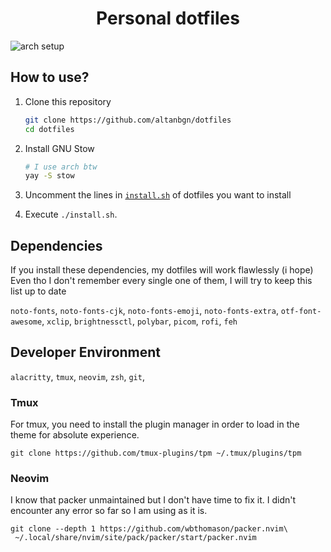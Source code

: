 <h1 align="center">Personal dotfiles</h1>

![arch setup](https://i.imgur.com/sXuSDVO.png)

## How to use?

1. Clone this repository

    ```bash
    git clone https://github.com/altanbgn/dotfiles
    cd dotfiles
    ```

2. Install GNU Stow

    ```bash
    # I use arch btw
    yay -S stow
    ```

3. Uncomment the lines in [`install.sh`](./install.sh) of dotfiles you want to install
4. Execute `./install.sh`.

## Dependencies

If you install these dependencies, my dotfiles will work flawlessly (i hope)
Even tho I don't remember every single one of them, I will try to keep this list up to date

`noto-fonts`, `noto-fonts-cjk`, `noto-fonts-emoji`, `noto-fonts-extra`,
`otf-font-awesome`, `xclip`, `brightnessctl`, `polybar`, `picom`, `rofi`,
`feh`

## Developer Environment

`alacritty`, `tmux`, `neovim`, `zsh`, `git`,

### Tmux

For tmux, you need to install the plugin manager in order to load in the theme for absolute experience.

```
git clone https://github.com/tmux-plugins/tpm ~/.tmux/plugins/tpm
```

### Neovim

I know that packer unmaintained but I don't have time to fix it.
I didn't encounter any error so far so I am using as it is.

```
git clone --depth 1 https://github.com/wbthomason/packer.nvim\
 ~/.local/share/nvim/site/pack/packer/start/packer.nvim
```
